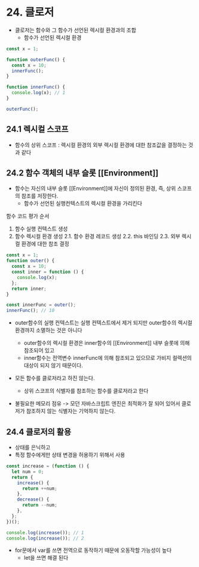 # 24. 클로저

- 클로저는 함수와 그 함수가 선언된 렉시컬 환경과의 조합
  - 함수가 선언된 렉시컬 환경

```js
const x = 1;

function outerFunc() {
  const x = 10;
  innerFunc();
}

function innerFunc() {
  console.log(x); // 1
}

outerFunc();
```

## 24.1 렉시컬 스코프

- 함수의 상위 스코프 : 렉시컬 환경의 외부 렉시컬 환경에 대한 참조값을 결정하는 것과 같다

## 24.2 함수 객체의 내부 슬롯 [[Environment]]

- 함수는 자신의 내부 슬롯 [[Environment]]에 자신이 정의된 환경, 즉, 상위 스코프의 참조를 저장한다.
  - 함수가 선언된 실행컨텍스트의 렉시컬 환경을 가리킨다

함수 코드 평가 순서

1. 함수 실행 컨텍스트 생성
2. 함수 렉시컬 환경 생성
   2.1. 함수 환경 레코드 생성
   2.2. this 바인딩
   2.3. 외부 렉시컬 환경에 대한 참조 결정

```js
const x = 1;
function outer() {
  const x = 10;
  const inner = function () {
    console.log(x);
  };
  return inner;
}

const innerFunc = outer();
innerFunc(); // 10
```

- outer함수의 실행 컨텍스트는 실행 컨텍스트에서 제거 되지만 outer함수의 렉시컬 환경까지 소멸하는 것은 아니다

  - outer함수의 렉시컬 환경은 inner함수의 [[Environment]] 내부 슬롯에 의해 참조되어 있고
  - inner함수는 전역변수 innerFunc에 의해 참조되고 있으므로 가비지 컬렉션의 대상이 되지 않기 때문이다.

- 모든 함수를 클로저라고 하진 않는다.

  - 상위 스코프의 식별자를 참조하는 함수를 클로저라고 한다

- 불필요한 메모리 점유 -> 모던 자바스크립트 엔진은 최적화가 잘 되어 있어서
  클로저가 참조하지 않는 식별자는 기억하지 않는다.

## 24.4 클로저의 활용

- 상태를 은닉하고
- 특정 함수에게만 상태 변경을 허용하기 위해서 사용

```js
const increase = (function () {
  let num = 0;
  return {
    increase() {
      return ++num;
    },
    decrease() {
      return --num;
    },
  };
})();

console.log(increase()); // 1
console.log(increase()); // 2
```

- for문에서 var를 쓰면 전역으로 동작하기 때문에 오동작할 가능성이 높다
  - let을 쓰면 해결 된다
